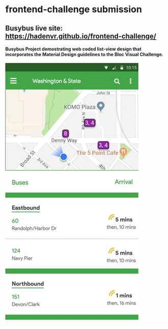 # frontend-challenge submission
## Busybus live site: https://hadenvr.github.io/frontend-challenge/
#### Busybus Project demostrating web coded list-view design that incorporates the Material Design guidelines to the Bloc Visual Challenge.
![Preview](preview.gif)
